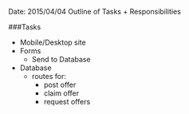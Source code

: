 Date: 2015/04/04
Outline of Tasks + Responsibilities

###Tasks

- Mobile/Desktop site
- Forms
    - Send to Database
- Database
    - routes for:
        - post offer
        - claim offer
        - request offers